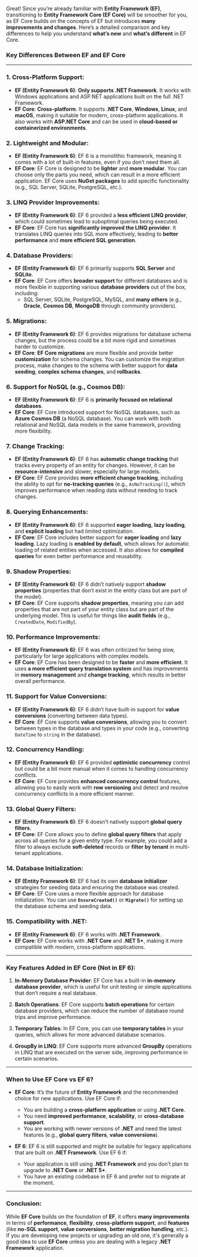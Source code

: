 Great! Since you’re already familiar with **Entity Framework (EF)**, transitioning to **Entity Framework Core (EF Core)** will be smoother for you, as EF Core builds on the concepts of EF but introduces **many improvements and changes**. Here’s a detailed comparison and key differences to help you understand **what’s new** and **what’s different** in EF Core.

### **Key Differences Between EF and EF Core**

---

### **1. Cross-Platform Support**:
- **EF (Entity Framework 6)**: **Only supports .NET Framework**. It works with Windows applications and ASP.NET applications built on the full .NET Framework.
- **EF Core**: **Cross-platform**. It supports **.NET Core**, **Windows**, **Linux**, and **macOS**, making it suitable for modern, cross-platform applications. It also works with **ASP.NET Core** and can be used in **cloud-based or containerized environments**.

### **2. Lightweight and Modular**:
- **EF (Entity Framework 6)**: EF 6 is a monolithic framework, meaning it comes with a lot of built-in features, even if you don’t need them all.
- **EF Core**: EF Core is designed to be **lighter** and **more modular**. You can choose only the parts you need, which can result in a more efficient application. EF Core uses **NuGet packages** to add specific functionality (e.g., SQL Server, SQLite, PostgreSQL, etc.).

### **3. LINQ Provider Improvements**:
- **EF (Entity Framework 6)**: EF 6 provided a **less efficient LINQ provider**, which could sometimes lead to suboptimal queries being executed.
- **EF Core**: EF Core has **significantly improved the LINQ provider**. It translates LINQ queries into SQL more effectively, leading to **better performance** and **more efficient SQL generation**.

### **4. Database Providers**:
- **EF (Entity Framework 6)**: EF 6 primarily supports **SQL Server** and **SQLite**.
- **EF Core**: EF Core offers **broader support** for different databases and is more flexible in supporting various **database providers** out of the box, including:
  - SQL Server, SQLite, PostgreSQL, MySQL, and **many others** (e.g., **Oracle**, **Cosmos DB**, **MongoDB** through community providers).

### **5. Migrations**:
- **EF (Entity Framework 6)**: EF 6 provides migrations for database schema changes, but the process could be a bit more rigid and sometimes harder to customize.
- **EF Core**: **EF Core migrations** are more flexible and provide better **customization** for schema changes. You can customize the migration process, make changes to the schema with better support for **data seeding**, **complex schema changes**, and **rollbacks**.

### **6. Support for NoSQL (e.g., Cosmos DB)**:
- **EF (Entity Framework 6)**: EF 6 is **primarily focused on relational databases**.
- **EF Core**: EF Core introduced support for NoSQL databases, such as **Azure Cosmos DB** (a NoSQL database). You can work with both relational and NoSQL data models in the same framework, providing more flexibility.

### **7. Change Tracking**:
- **EF (Entity Framework 6)**: EF 6 has **automatic change tracking** that tracks every property of an entity for changes. However, it can be **resource-intensive** and slower, especially for large models.
- **EF Core**: EF Core provides **more efficient change tracking**, including the ability to opt for **no-tracking queries** (e.g., `AsNoTracking()`), which improves performance when reading data without needing to track changes.

### **8. Querying Enhancements**:
- **EF (Entity Framework 6)**: EF 6 supported **eager loading**, **lazy loading**, and **explicit loading** but had limited optimization.
- **EF Core**: EF Core includes better support for **eager loading** and **lazy loading**. Lazy loading is **enabled by default**, which allows for automatic loading of related entities when accessed. It also allows for **compiled queries** for even better performance and reusability.

### **9. Shadow Properties**:
- **EF (Entity Framework 6)**: EF 6 didn’t natively support **shadow properties** (properties that don’t exist in the entity class but are part of the model).
- **EF Core**: EF Core supports **shadow properties**, meaning you can add properties that are not part of your entity class but are part of the underlying model. This is useful for things like **audit fields** (e.g., `CreatedDate`, `ModifiedBy`).

### **10. Performance Improvements**:
- **EF (Entity Framework 6)**: EF 6 was often criticized for being slow, particularly for large applications with complex models.
- **EF Core**: EF Core has been designed to be **faster** and **more efficient**. It uses **a more efficient query translation system** and has improvements in **memory management** and **change tracking**, which results in better overall performance.

### **11. Support for Value Conversions**:
- **EF (Entity Framework 6)**: EF 6 didn’t have built-in support for **value conversions** (converting between data types).
- **EF Core**: EF Core supports **value conversions**, allowing you to convert between types in the database and types in your code (e.g., converting `DateTime` to `string` in the database).

### **12. Concurrency Handling**:
- **EF (Entity Framework 6)**: EF 6 provided **optimistic concurrency** control but could be a bit more manual when it comes to handling concurrency conflicts.
- **EF Core**: EF Core provides **enhanced concurrency control** features, allowing you to easily work with **row versioning** and detect and resolve concurrency conflicts in a more efficient manner.

### **13. Global Query Filters**:
- **EF (Entity Framework 6)**: EF 6 doesn’t natively support **global query filters**.
- **EF Core**: EF Core allows you to define **global query filters** that apply across all queries for a given entity type. For example, you could add a filter to always exclude **soft-deleted** records or **filter by tenant** in multi-tenant applications.

### **14. Database Initialization**:
- **EF (Entity Framework 6)**: EF 6 had its own **database initializer** strategies for seeding data and ensuring the database was created.
- **EF Core**: EF Core uses a more flexible approach for database initialization. You can use **`EnsureCreated()`** or **`Migrate()`** for setting up the database schema and seeding data.

### **15. Compatibility with .NET**:
- **EF (Entity Framework 6)**: EF 6 works with **.NET Framework**.
- **EF Core**: EF Core works with **.NET Core** and **.NET 5+**, making it more compatible with modern, cross-platform applications.

---

### **Key Features Added in EF Core (Not in EF 6)**:

1. **In-Memory Database Provider**: EF Core has a built-in **in-memory database provider**, which is useful for unit testing or simple applications that don’t require a real database.
  
2. **Batch Operations**: EF Core supports **batch operations** for certain database providers, which can reduce the number of database round trips and improve performance.

3. **Temporary Tables**: In EF Core, you can use **temporary tables** in your queries, which allows for more advanced database scenarios.

4. **GroupBy in LINQ**: EF Core supports more advanced **GroupBy** operations in LINQ that are executed on the server side, improving performance in certain scenarios.

---

### **When to Use EF Core vs EF 6**?

- **EF Core**: It’s the future of **Entity Framework** and the recommended choice for new applications. Use EF Core if:
  - You are building a **cross-platform application** or using **.NET Core**.
  - You need **improved performance**, **scalability**, or **cross-database support**.
  - You are working with newer versions of **.NET** and need the latest features (e.g., **global query filters**, **value conversions**).

- **EF 6**: EF 6 is still supported and might be suitable for legacy applications that are built on **.NET Framework**. Use EF 6 if:
  - Your application is still using **.NET Framework** and you don’t plan to upgrade to **.NET Core** or **.NET 5+**.
  - You have an existing codebase in EF 6 and prefer not to migrate at the moment.

---

### **Conclusion**:
While **EF Core** builds on the foundation of **EF**, it offers **many improvements** in terms of **performance**, **flexibility**, **cross-platform support**, and **features** (like **no-SQL support**, **value conversions**, **better migration handling**, etc.). If you are developing new projects or upgrading an old one, it's generally a good idea to use **EF Core** unless you are dealing with a legacy **.NET Framework** application.

